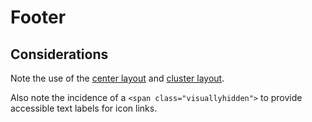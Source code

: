 # Footer

<example title="Footer" src="components/footer.html.twig" />

## Considerations

Note the use of the [center layout](../layouts/center.md) and [cluster layout](../layouts/cluster.md).

Also note the incidence of a `<span class="visuallyhidden">` to provide accessible text labels for icon links.